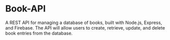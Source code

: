 # Book-API
A REST API for managing a database of books, built with Node.js, Express, and Firebase. The API will allow users to create, retrieve, update, and delete book entries from the database.
